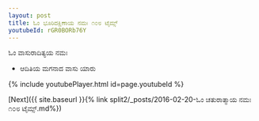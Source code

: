 ```yaml
---
layout: post
title: ಓಂ ಭೂರಿದಕ್ಷಿಣಾಯ ನಮಃ ೧೦೮ ಟೈಮ್ಸ್
youtubeId: rGR0BORb76Y
---
```

 
 
 ಓಂ ವಾಸುರಾದಿತ್ಯಯ ನಮಃ  
 
 -  ಆದಿತಿಯ ಮಗನಾದ ವಾಸು ಯಾರು 
 
  
 
  
 
 
 
 
 
 


{% include youtubePlayer.html id=page.youtubeId %}
 
[Next]({{ site.baseurl }}{% link  split2/_posts/2016-02-20-ಓಂ ಚತುರಾತ್ಮಾಯ ನಮಃ ೧೦೮ ಟೈಮ್ಸ್.md%})
 
